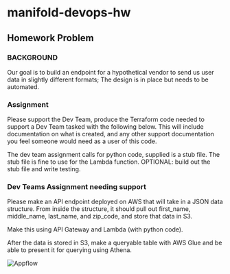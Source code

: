 # manifold-devops-hw

## Homework Problem

### BACKGROUND

Our goal is to build an endpoint for a hypothetical vendor to send us user data in slightly different formats; The design is in place but needs to be automated.

### Assignment

Please support the Dev Team,  produce the Terraform code needed to support a Dev Team tasked with the following below.  This will include documentation on what is created, and any other support documentation you feel someone would need as a user of this code.  

The dev team assignment calls for python code, supplied is a stub file.  The stub file is fine to use for the Lambda function. OPTIONAL: build out the stub file and write testing.

### Dev Teams Assignment needing support

Please make an API endpoint deployed on AWS that will take in a JSON data structure. From inside the structure, it should pull out first_name, middle_name, last_name, and zip_code, and store that data in S3.

Make this using API Gateway and Lambda (with python code).

After the data is stored in S3, make a queryable table with AWS Glue and be able to present it for querying using Athena. 

![Appflow](https://github.com/manifoldai/manifold-devops-hw/blob/542a705a3a6746b9872c9280200d156d0064f044/images/DevOps%20Homework.png)

